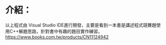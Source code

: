 # 介紹：
以上程式由 Visual Studio IDE進行開發，主要是看到一本書是講述程式競賽題使用C++解題思路，針對書中有趣的題目實作練習。
https://www.books.com.tw/products/CN11124942